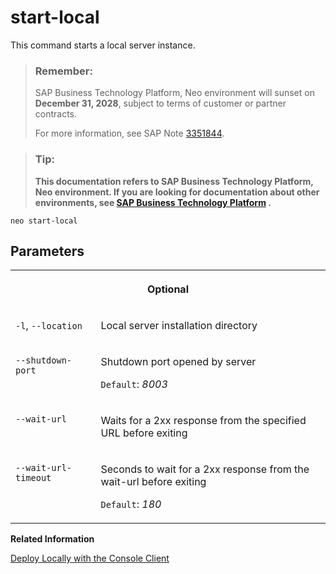 <!-- loiocd54325ba712483489ab93eb1864af57 -->

# start-local

This command starts a local server instance.



> ### Remember:  
> SAP Business Technology Platform, Neo environment will sunset on **December 31, 2028**, subject to terms of customer or partner contracts.
> 
> For more information, see SAP Note [3351844](https://me.sap.com/notes/3351844).

> ### Tip:  
> **This documentation refers to SAP Business Technology Platform, Neo environment. If you are looking for documentation about other environments, see [SAP Business Technology Platform](https://help.sap.com/docs/btp/sap-business-technology-platform/sap-business-technology-platform?version=Cloud) .**



```
neo start-local
```



## Parameters


<table>
<tr>
<th valign="top" colspan="2">

Optional

</th>
</tr>
<tr>
<td valign="top">

`-l`, `--location`

</td>
<td valign="top">

Local server installation directory

</td>
</tr>
<tr>
<td valign="top">

`--shutdown-port`

</td>
<td valign="top">

Shutdown port opened by server

`Default`: *8003*

</td>
</tr>
<tr>
<td valign="top">

`--wait-url`

</td>
<td valign="top">

Waits for a 2xx response from the specified URL before exiting

</td>
</tr>
<tr>
<td valign="top">

`--wait-url-timeout`

</td>
<td valign="top">

Seconds to wait for a 2xx response from the wait-url before exiting

`Default`: *180*

</td>
</tr>
</table>

**Related Information**  


[Deploy Locally with the Console Client](../30-development-neo/deploy-locally-with-the-console-client-937c833.md "The console client allows you to install a server runtime in a local folder and use it to deploy your application.")

